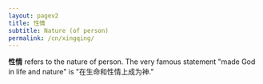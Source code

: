 ```yaml
---
layout: pagev2
title: 性情
subtitle: Nature (of person)
permalink: /cn/xingqing/
---
```


**性情** refers to the nature of person. The very famous statement "made God in life and nature" is "在生命和性情上成为神."